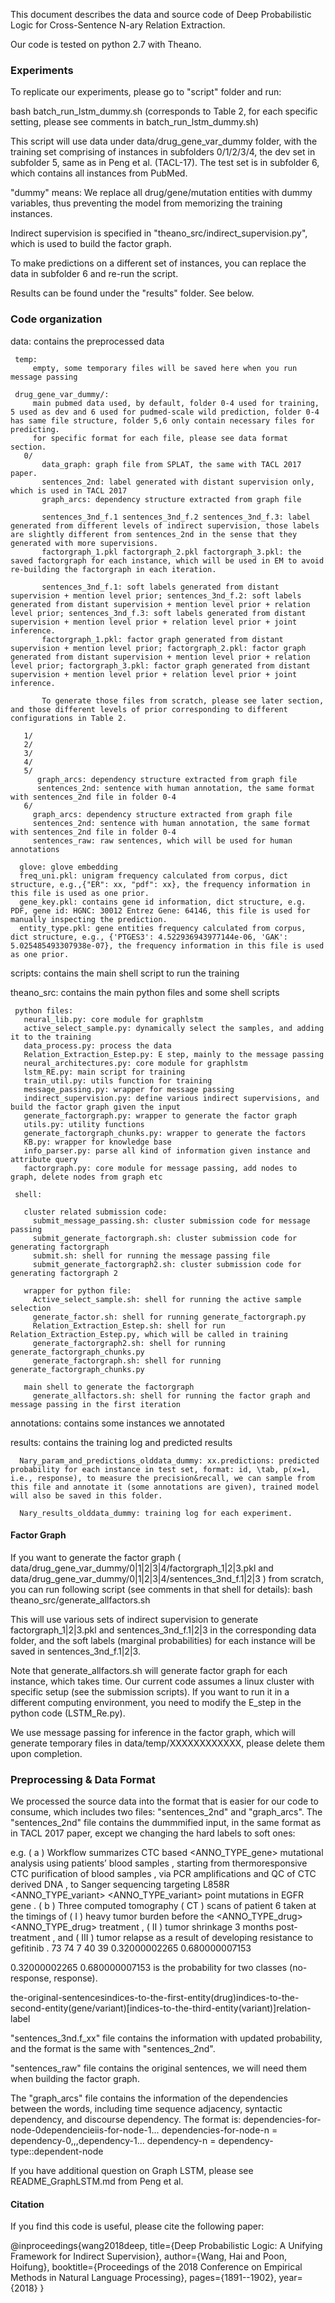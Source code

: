 This document describes the data and source code of Deep Probabilistic Logic for Cross-Sentence N-ary Relation Extraction.

Our code is tested on python 2.7 with Theano.


### Experiments ###

To replicate our experiments, please go to "script" folder and run:

bash batch_run_lstm_dummy.sh (corresponds to Table 2, for each specific setting, please see comments in batch_run_lstm_dummy.sh)

This script will use data under data/drug_gene_var_dummy folder, with the training set comprising of instances in subfolders 0/1/2/3/4, the dev set in subfolder 5, same as in Peng et al. (TACL-17). The test set is in subfolder 6, which contains all instances from PubMed.

"dummy" means: We replace all drug/gene/mutation entities with dummy variables, thus preventing the model from memorizing the training instances.  

Indirect supervision is specified in "theano_src/indirect_supervision.py", which is used to build the factor graph.

To make predictions on a different set of instances, you can replace the data in subfolder 6 and re-run the script.

Results can be found under the "results" folder. See below.


### Code organization ###

data: contains the preprocessed data

     temp: 
         empty, some temporary files will be saved here when you run message passing
  
     drug_gene_var_dummy/: 
         main pubmed data used, by default, folder 0-4 used for training, 5 used as dev and 6 used for pudmed-scale wild prediction, folder 0-4 has same file structure, folder 5,6 only contain necessary files for predicting.
         for specific format for each file, please see data format section.
       0/
           data_graph: graph file from SPLAT, the same with TACL 2017 paper.
           sentences_2nd: label generated with distant supervision only, which is used in TACL 2017
           graph_arcs: dependency structure extracted from graph file

           sentences_3nd_f.1 sentences_3nd_f.2 sentences_3nd_f.3: label generated from different levels of indirect supervision, those labels are slightly different from sentences_2nd in the sense that they generated with more supervisions. 
           factorgraph_1.pkl factorgraph_2.pkl factorgraph_3.pkl: the saved factorgraph for each instance, which will be used in EM to avoid re-building the factorgraph in each iteration.
          
           sentences_3nd_f.1: soft labels generated from distant supervision + mention level prior; sentences_3nd_f.2: soft labels generated from distant supervision + mention level prior + relation level prior; sentences_3nd_f.3: soft labels generated from distant supervision + mention level prior + relation level prior + joint inference.
           factorgraph_1.pkl: factor graph generated from distant supervision + mention level prior; factorgraph_2.pkl: factor graph generated from distant supervision + mention level prior + relation level prior; factorgraph_3.pkl: factor graph generated from distant supervision + mention level prior + relation level prior + joint inference. 

           To generate those files from scratch, please see later section, and those different levels of prior corresponding to different configurations in Table 2.

       1/
       2/
       3/
       4/
       5/ 
          graph_arcs: dependency structure extracted from graph file
          sentences_2nd: sentence with human annotation, the same format with sentences_2nd file in folder 0-4
       6/
         graph_arcs: dependency structure extracted from graph file
         sentences_2nd: sentence with human annotation, the same format with sentences_2nd file in folder 0-4
         sentences_raw: raw sentences, which will be used for human annotations
 
      glove: glove embedding
      freq_uni.pkl: unigram frequency calculated from corpus, dict structure, e.g.,{"ER": xx, "pdf": xx}, the frequency information in this file is used as one prior. 
      gene_key.pkl: contains gene id information, dict structure, e.g. PDF, gene id: HGNC: 30012 Entrez Gene: 64146, this file is used for manually inspecting the prediction.
      entity_type.pkl: gene entities frequency calculated from corpus, dict structure, e.g., {'PTGES3': 4.522936943977144e-06, 'GAK': 5.025485493307938e-07}, the frequency information in this file is used as one prior.

scripts: contains the main shell script to run the training 
     
theano_src: contains the main python files and some shell scripts
    
     python files:
       neural_lib.py: core module for graphlstm 
       active_select_sample.py: dynamically select the samples, and adding it to the training
       data_process.py: process the data
       Relation_Extraction_Estep.py: E step, mainly to the message passing
       neural_architectures.py: core module for graphlstm
       lstm_RE.py: main script for training
       train_util.py: utils function for training
       message_passing.py: wrapper for message passing
       indirect_supervision.py: define various indirect supervisions, and build the factor graph given the input
       generate_factorgraph.py: wrapper to generate the factor graph
       utils.py: utility functions
       generate_factorgraph_chunks.py: wrapper to generate the factors
       KB.py: wrapper for knowledge base
       info_parser.py: parse all kind of information given instance and attribute query
       factorgraph.py: core module for message passing, add nodes to graph, delete nodes from graph etc 

     shell:

       cluster related submission code:
         submit_message_passing.sh: cluster submission code for message passing
         submit_generate_factorgraph.sh: cluster submission code for generating factorgraph
         submit.sh: shell for running the message passing file
         submit_generate_factorgraph2.sh: cluster submission code for generating factorgraph 2

       wrapper for python file:
         Active_select_sample.sh: shell for running the active sample selection 
         generate_factor.sh: shell for running generate_factorgraph.py
         Relation_Extraction_Estep.sh: shell for run Relation_Extraction_Estep.py, which will be called in training
         generate_factorgraph2.sh: shell for running generate_factorgraph_chunks.py 
         generate_factorgraph.sh: shell for running generate_factorgraph_chunks.py

       main shell to generate the factorgraph
         generate_allfactors.sh: shell for running the factor graph and message passing in the first iteration


annotations: contains some instances we annotated

results: contains the training log and predicted results

      Nary_param_and_predictions_olddata_dummy: xx.predictions: predicted probability for each instance in test set, format: id, \tab, p(x=1, i.e., response), to measure the precision&recall, we can sample from this file and annotate it (some annotations are given), trained model will also be saved in this folder.

      Nary_results_olddata_dummy: training log for each experiment.


#### Factor Graph ###

If you want to generate the factor graph ( data/drug_gene_var_dummy/0|1|2|3|4/factorgraph_1|2|3.pkl and data/drug_gene_var_dummy/0|1|2|3|4/sentences_3nd_f.1|2|3 ) from scratch, you can run following script (see comments in that shell for details):
bash theano_src/generate_allfactors.sh 

This will use various sets of indirect supervision to generate factorgraph_1|2|3.pkl and sentences_3nd_f.1|2|3 in the corresponding data folder, and the soft labels (marginal probabilities) for each instance will be saved in sentences_3nd_f.1|2|3. 

Note that generate_allfactors.sh will generate factor graph for each instance, which takes time. Our current code assumes a linux cluster with specific setup (see the submission scripts). If you want to run it in a different computing environment, you need to modify the E_step in the python code (LSTM_Re.py).

We use message passing for inference in the factor graph, which will generate temporary files in data/temp/XXXXXXXXXXXX, please delete them upon completion.


### Preprocessing & Data Format ###

We processed the source data into the format that is easier for our code to consume, which includes two files: "sentences_2nd" and "graph_arcs". The "sentences_2nd" file contains the dummmified input, in the same format as in TACL 2017 paper, except we changing the hard labels to soft ones:

e.g.
( a ) Workflow summarizes CTC based <ANNO_TYPE_gene> mutational analysis using patients’ blood samples , starting from thermoresponsive CTC purification of blood samples , via PCR amplifications and QC of CTC derived DNA , to Sanger sequencing targeting L858R <ANNO_TYPE_variant> <ANNO_TYPE_variant> point mutations in EGFR gene . ( b ) Three computed tomography ( CT ) scans of patient 6 taken at the timings of ( I ) heavy tumor burden before the <ANNO_TYPE_drug> <ANNO_TYPE_drug> treatment , ( II ) tumor shrinkage 3 months post-treatment , and ( III ) tumor relapse as a result of developing resistance to gefitinib .   73 74   7   40 39   0.32000002265 0.680000007153

0.32000002265 0.680000007153 is the probability for two classes (no-response, response).

the-original-sentences<TAB>indices-to-the-first-entity(drug)<TAB>indices-to-the-second-entity(gene/variant)[<TAB>indices-to-the-third-entity(variant)]<TAB>relation-label   

"sentences_3nd.f_xx" file contains the information with updated probability, and the format is the same with "sentences_2nd".

"sentences_raw" file contains the original sentences, we will need them when building the factor graph.

The "graph_arcs" file contains the information of the dependencies between the words, including time sequence adjacency, syntactic dependency, and discourse dependency. The format is:
dependencies-for-node-0<WHITESPACE>dependencieiis-for-node-1...
dependencies-for-node-n = dependency-0,,,dependency-1...
dependency-n = dependency-type::dependent-node

If you have additional question on Graph LSTM, please see README_GraphLSTM.md from Peng et al.


#### Citation ###
If you find this code is useful, please cite the following paper:

@inproceedings{wang2018deep,
  title={Deep Probabilistic Logic: A Unifying Framework for Indirect Supervision},
  author={Wang, Hai and Poon, Hoifung},
  booktitle={Proceedings of the 2018 Conference on Empirical Methods in Natural Language Processing},
  pages={1891--1902},
  year={2018}
}
